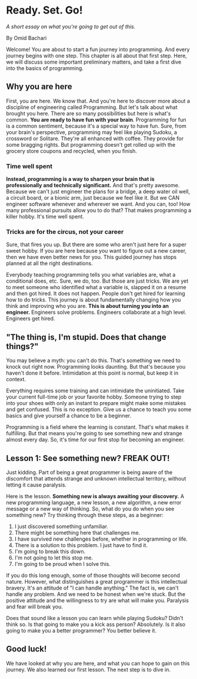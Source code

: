 # Ready. Set. Go!

*A short essay on what you're going to get out of this.*

By Omid Bachari

Welcome! You are about to start a fun journey into programming. And every journey begins with one step. This chapter is all about that first step. Here, we will discuss some important preliminary matters, and take a first dive into the basics of programming.

## Why you are here

First, you are here. We know that. And you're here to discover more about a discipline of engineering called Programming. But let's talk about what brought you here. There are so many possibilities but here is what's common. **You are ready to have fun with your brain**. Programming for fun is a common sentiment, because it's a special way to have fun. Sure, from your brain's perspective, programming may feel like playing Sudoku, a crossword or Solitare. They're all enhanced with coffee. They provide for some bragging rights. But programming doesn't get rolled up with the grocery store coupons and recycled, when you finish.  

### Time well spent

**Instead, programming is a way to sharpen your brain that is professionally and technically significant.** And that's pretty awesome. Because we can't just engineer the plans for a bridge, a deep water oil well, a circuit board, or a bionic arm, just because we feel like it. But we CAN engineer software whenever and wherever we want. And you can, too! How many professional pursuits allow you to do that? That makes programming a killer hobby. It's time well spent.

### Tricks are for the circus, not your career

Sure, that fires you up. But there are some who aren't just here for a super sweet hobby. If you are here because you want to figure out a new career, then we have even better news for you. This guided journey has stops planned at all the right destinations.

Everybody teaching programming tells you what variables are, what a conditional does, etc. Sure, we do, too. But those are just tricks. We are yet to meet someone who identified what a variable is, slapped it on a resume and then got hired. It does not happen. People don't get hired for learning how to do tricks. This journey is about fundamentally changing how you think and improving who you are. **This is about turning you into an engineer.** Engineers solve problems. Engineers collaborate at a high level. Engineers get hired.

## "The thing is, I'm stupid. Does that change things?"

You may believe a myth: you can't do this. That's something we need to knock out right now. Programming looks daunting. But that's because you haven't done it before. Intimidation at this point is normal, but keep it in context.

Everything requires some training and can intimidate the uninitiated. Take your current full-time job or your favorite hobby. Someone trying to step into your shoes with only an instant to prepare might make some mistakes and get confused. This is no exception. Give us a chance to teach you some basics and give yourself a chance to be a beginner.

Programming is a field where the learning is constant. That's what makes it fulfilling. But that means you're going to see something new and strange almost every day. So, it's time for our first stop for becoming an engineer.

## Lesson 1: See something new? FREAK OUT!

Just kidding. Part of being a great programmer is being aware of the discomfort that attends strange and unknown intellectual territory, without letting it cause paralysis.

Here is the lesson. **Something new is always awaiting your discovery.** A new programming language, a new lesson, a new algorithm, a new error message or a new way of thinking. So, what do you do when you see something new? Try thinking through these steps, as a beginner:

1. I just discovered something unfamiliar.
2. There might be something here that challenges me.
3. I have survived new challenges before, whether in programming or life.
4. There is a solution to this problem. I just have to find it.
5. I'm going to break this down.
6. I'm not going to let this stop me.
7. I'm going to be proud when I solve this.

If you do this long enough, some of those thoughts will become second nature. However, what distinguishes a great programmer is this intellectual bravery. It's an attitude of "I can handle anything." The fact is, we can't handle any problem. And we need to be honest when we're stuck. But the positive attitude and the willingness to try are what will make you. Paralysis and fear will break you.

Does that sound like a lesson you can learn while playing Sudoku? Didn't think so. Is that going to make you a kick ass person? Absolutely. Is it also going to make you a better programmer? You better believe it.

## Good luck!

We have looked at why you are here, and what you can hope to gain on this journey. We also learned our first lesson. The next step is to dive in.
